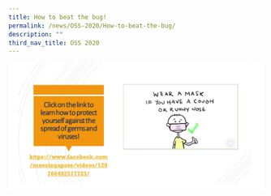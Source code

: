 ```yaml
---
title: How to beat the bug!
permalink: /news/OSS-2020/How-to-beat-the-bug/
description: ""
third_nav_title: OSS 2020
---
```

![](/images/News%20and%20Announcements/2020/How%20to%20beat%20the%20bug!/Bug.png)